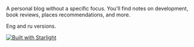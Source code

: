 A personal blog without a specific focus. You'll find notes on development, book reviews, places recommendations, and more.

Eng and ru versions. 

[![Built with Starlight](https://astro.badg.es/v2/built-with-starlight/tiny.svg)](https://starlight.astro.build)